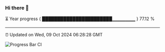 ### Hi there 👋

⏳ Year progress { ███████████████████████▁▁▁▁▁▁▁ } 77.12 %

---

⏰ Updated on Wed, 09 Oct 2024 06:28:28 GMT

![Progress Bar CI](https://github.com/liununu/liununu/workflows/Progress%20Bar%20CI/badge.svg)
